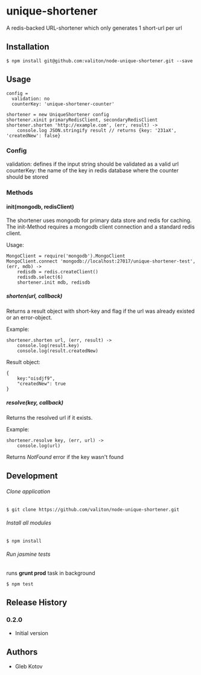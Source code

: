 # unique-shortener

A redis-backed URL-shortener which only generates 1 short-url per url

## Installation

    $ npm install git@github.com:valiton/node-unique-shortener.git --save

## Usage
	config =
	  validation: no
	  counterKey: 'unique-shortener-counter'

	shortener = new UniqueShortener config
    shortener.xinit primaryRedisClient, secondaryRedisClient
	shortener.shorten 'http://example.com', (err, result) ->
		console.log JSON.stringify result // returns {key: '231aX', 'createdNew': false}



### Config

validation: defines if the input string should be validated as a valid url
counterKey: the name of the key in redis database where the counter should be stored

### Methods

#### init(mongodb, redisClient)
The shortener uses mongodb for primary data store and redis for caching. The init-Method requires a mongodb client connection and a standard redis client.

Usage:

	MongoClient = require('mongodb').MongoClient
	MongoClient.connect 'mongodb://localhost:27017/unique-shortener-test', (err, mdb) ->
		redisdb = redis.createClient()
		redisdb.select(6)
		shortener.init mdb, redisdb
 

##### shorten(url, callback)

Returns a result object with short-key and flag if the url was already existed or an error-object.

Example:

	shortener.shorten url, (err, result) ->
		console.log(result.key)
		console.log(result.createdNew)

	
Result object:

	{
		key:"oisdjf9",
		"createdNew": true
	}


##### resolve(key, callback)

Returns the resolved url if it exists.

Example:

	shortener.resolve key, (err, url) ->
		console.log(url)
		
Returns *NotFound* error if the key wasn't found



## Development

###### Clone application

    $ git clone https://github.com/valiton/node-unique-shortener.git


###### Install all modules

    $ npm install

###### Run jasmine tests 

runs **grunt prod** task in background

    $ npm test

## Release History

### 0.2.0

* Initial version

## Authors

* Gleb Kotov